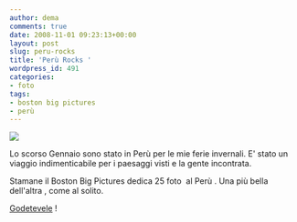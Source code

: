 ```yaml
---
author: dema
comments: true
date: 2008-11-01 09:23:13+00:00
layout: post
slug: peru-rocks
title: 'Perù Rocks '
wordpress_id: 491
categories:
- foto
tags:
- boston big pictures
- perù
---
```


[![](http://dema.tv/wp-content/uploads/2008/11/lhs_129211.jpg)](http://www.boston.com/bigpicture/2008/10/peru_rocks.html)

Lo scorso Gennaio sono stato in Perù per le mie ferie invernali. E' stato un viaggio indimenticabile per i paesaggi visti e la gente incontrata.

Stamane il Boston Big Pictures dedica 25 foto  al Perù . Una più bella dell'altra , come al solito.

[Godetevele](http://www.boston.com/bigpicture/2008/10/peru_rocks.html) !
